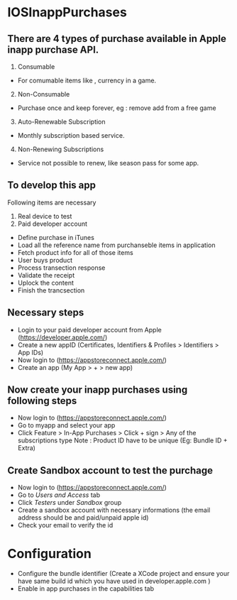 # IOSInappPurchases

## There are 4 types of purchase available in Apple inapp purchase API.
1. Consumable
  * For comumable items like , currency in a game.
2. Non-Consumable
  * Purchase once and keep forever, eg : remove add from a free game
3. Auto-Renewable Subscription
  * Monthly subscription based service.
4. Non-Renewing Subscriptions
  * Service not possible to renew, like season pass for some app.
  
  
## To develop this app
Following items are necessary
1. Real device to test
2. Paid developer account

* Define purchase in iTunes
* Load all the reference name from purchanseble items in application
* Fetch product info for all of those items
* User buys product
* Process transection response
* Validate the receipt
* Uplock the content
* Finish the trancsection

## Necessary steps 
* Login to your paid developer account from Apple (https://developer.apple.com/)
* Create a new appID (Certificates, Identifiers & Profiles > Identifiers > App IDs)
* Now login to (https://appstoreconnect.apple.com/)
* Create an app (My App > + > new app)

## Now create your inapp purchases using following steps
* Now login to (https://appstoreconnect.apple.com/)
* Go to myapp and select your app
* Click Feature > In-App Purchases > Click + sign > Any of the subscriptions type
Note : Product ID have to be unique (Eg: Bundle ID + Extra)
## Create Sandbox account to test the purchage
* Now login to (https://appstoreconnect.apple.com/)
* Go to *Users and Access* tab
* Click *Testers* under *Sandbox* group
* Create a sandbox account with necessary informations (the email address should be and paid/unpaid apple id)
* Check your email to verify the id

# Configuration
* Configure the bundle identifier (Create a XCode project and ensure your have same build id which you have used in developer.apple.com )
* Enable in app purchases in the capabilities tab

